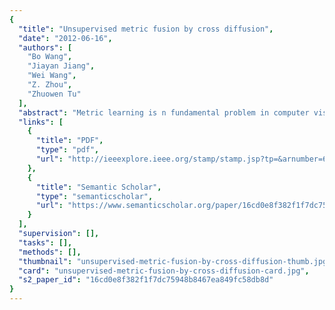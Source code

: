 ```yaml
---
{
  "title": "Unsupervised metric fusion by cross diffusion",
  "date": "2012-06-16",
  "authors": [
    "Bo Wang",
    "Jiayan Jiang",
    "Wei Wang",
    "Z. Zhou",
    "Zhuowen Tu"
  ],
  "abstract": "Metric learning is n fundamental problem in computer vision. Different features and algorithms may tackle a problem from different angles, and thus often provide complementary information. In this paper; we propose a fusion algorithm which outputs enhanced metrics by combining multiple given metrics (similarity measures). Unlike traditional co-training style algorithms where multi-view features or multiple data subsets are used for classification or regression, we focus on fusing multiple given metrics through diffusion process in an unsupervised way. Our algorithm has its particular advantage when the input similarity' matrices are the outputs from diverse algorithms. We provide both theoretical and empirical explanations to our method. Significant improvements over the state-of-the-art results have been observed on various benchmark datasets. For example, we have achieved 100% accuracy (no longer the bull's eye measure) on the MPEG-7 shape dataset. Our method has a wide range of applications in machine learning and computer vision.",
  "links": [
    {
      "title": "PDF",
      "type": "pdf",
      "url": "http://ieeexplore.ieee.org/stamp/stamp.jsp?tp=&arnumber=6248029"
    },
    {
      "title": "Semantic Scholar",
      "type": "semanticscholar",
      "url": "https://www.semanticscholar.org/paper/16cd0e8f382f1f7dc75948b8467ea849fc58db8d"
    }
  ],
  "supervision": [],
  "tasks": [],
  "methods": [],
  "thumbnail": "unsupervised-metric-fusion-by-cross-diffusion-thumb.jpg",
  "card": "unsupervised-metric-fusion-by-cross-diffusion-card.jpg",
  "s2_paper_id": "16cd0e8f382f1f7dc75948b8467ea849fc58db8d"
}
---
```


